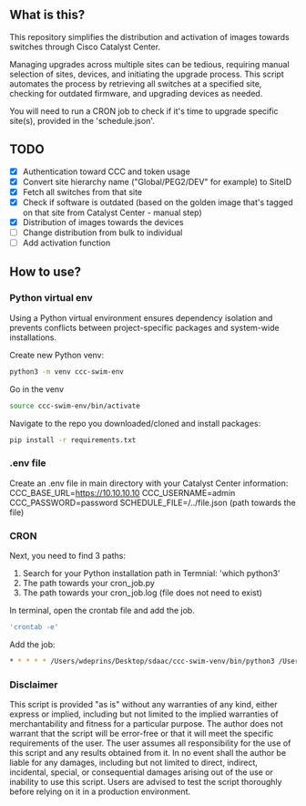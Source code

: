 ## What is this?

This repository simplifies the distribution and activation of images towards switches through Cisco Catalyst Center.

Managing upgrades across multiple sites can be tedious, requiring manual selection of sites, devices, and initiating the upgrade process. This script automates the process by retrieving all switches at a specified site, checking for outdated firmware, and upgrading devices as needed.

You will need to run a CRON job to check if it's time to upgrade specific site(s), provided in the 'schedule.json'.

## TODO

- [x] Authentication toward CCC and token usage
- [x] Convert site hierarchy name ("Global/PEG2/DEV" for example) to SiteID 
- [x] Fetch all switches from that site
- [x] Check if software is outdated (based on the golden image that's tagged on that site from Catalyst Center - manual step)
- [x] Distribution of images towards the devices
- [ ] Change distribution from bulk to individual
- [ ] Add activation function

## How to use?
### Python virtual env
Using a Python virtual environment ensures dependency isolation and prevents conflicts between project-specific packages and system-wide installations.

Create new Python venv:

```bash
python3 -m venv ccc-swim-env
```

Go in the venv

```bash
source ccc-swim-env/bin/activate
```

Navigate to the repo you downloaded/cloned and install packages:

```bash
pip install -r requirements.txt
```

### .env file
Create an .env file in main directory with your Catalyst Center information:
CCC_BASE_URL=https://10.10.10.10
CCC_USERNAME=admin
CCC_PASSWORD=password
SCHEDULE_FILE=/../file.json (path towards the file)

### CRON 
Next, you need to find 3 paths:
1. Search for your Python installation path in Termnial: 'which python3'
2. The path towards your cron_job.py 
3. The path towards your cron_job.log (file does not need to exist)

In terminal, open the crontab file and add the job.
```bash
'crontab -e'
```
Add the job:

```bash
* * * * * /Users/wdeprins/Desktop/sdaac/ccc-swim-venv/bin/python3 /Users/wdeprins/Desktop/sdaac/ccc-swim/cron.py >> /Users/wdeprins/Desktop/sdaac/ccc-swim/cron.log 2>&1
```
### Disclaimer

This script is provided "as is" without any warranties of any kind, either express or implied, including but not limited to the implied warranties of merchantability and fitness for a particular purpose. The author does not warrant that the script will be error-free or that it will meet the specific requirements of the user. The user assumes all responsibility for the use of this script and any results obtained from it. In no event shall the author be liable for any damages, including but not limited to direct, indirect, incidental, special, or consequential damages arising out of the use or inability to use this script. Users are advised to test the script thoroughly before relying on it in a production environment.